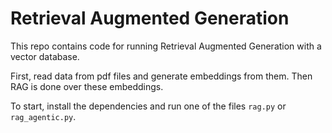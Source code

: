 # Retrieval Augmented Generation

This repo contains code for running Retrieval Augmented Generation with a vector database.

First, read data from pdf files and generate embeddings from them. Then RAG is done over these embeddings. 

To start, install the dependencies and run one of the files `rag.py` or `rag_agentic.py`.